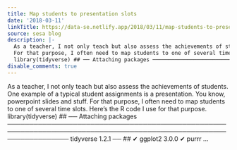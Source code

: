 ```yaml
---
title: Map students to presentation slots
date: '2018-03-11'
linkTitle: https://data-se.netlify.app/2018/03/11/map-students-to-presentation-slots/
source: sesa blog
description: |-
  As a teacher, I not only teach but also assess the achievements of students. One example of a typical student assignments is a presentation. You know, powerpoint slides and stuff.
  For that purpose, I often need to map students to one of several time slots. Here’s the R code I use for that purpose.
  library(tidyverse) ## ── Attaching packages ────────────────────────────────────────────────────────────────────────────────────────────────────────────────── tidyverse 1.2.1 ── ## ✔ ggplot2 3.0.0 ✔ purrr ...
disable_comments: true
---
```

As a teacher, I not only teach but also assess the achievements of students. One example of a typical student assignments is a presentation. You know, powerpoint slides and stuff.
For that purpose, I often need to map students to one of several time slots. Here’s the R code I use for that purpose.
library(tidyverse) ## ── Attaching packages ────────────────────────────────────────────────────────────────────────────────────────────────────────────────── tidyverse 1.2.1 ── ## ✔ ggplot2 3.0.0 ✔ purrr ...